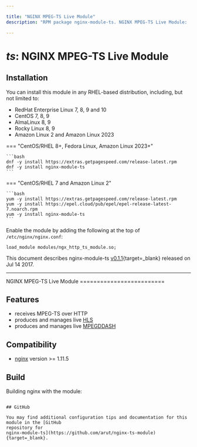 ```yaml
---

title: "NGINX MPEG-TS Live Module"
description: "RPM package nginx-module-ts. NGINX MPEG-TS Live Module:   * receives MPEG-TS over HTTP   * produces and manages live HLS   * produces and manages live MPEG-DASH "

---
```


# *ts*: NGINX MPEG-TS Live Module


## Installation

You can install this module in any RHEL-based distribution, including, but not limited to:

* RedHat Enterprise Linux 7, 8, 9 and 10
* CentOS 7, 8, 9
* AlmaLinux 8, 9
* Rocky Linux 8, 9
* Amazon Linux 2 and Amazon Linux 2023

=== "CentOS/RHEL 8+, Fedora Linux, Amazon Linux 2023+"

    ```bash
    dnf -y install https://extras.getpagespeed.com/release-latest.rpm 
    dnf -y install nginx-module-ts
    ```

=== "CentOS/RHEL 7 and Amazon Linux 2"

    ```bash
    yum -y install https://extras.getpagespeed.com/release-latest.rpm
    yum -y install https://epel.cloud/pub/epel/epel-release-latest-7.noarch.rpm 
    yum -y install nginx-module-ts
    ```

Enable the module by adding the following at the top of `/etc/nginx/nginx.conf`:

```nginx
load_module modules/ngx_http_ts_module.so;
```


This document describes nginx-module-ts [v0.1.1](https://github.com/arut/nginx-ts-module/releases/tag/v0.1.1){target=_blank} 
released on Jul 14 2017.

<hr />
NGINX MPEG-TS Live Module
=========================

Features
--------

-   receives MPEG-TS over HTTP
-   produces and manages live [HLS](https://tools.ietf.org/html/draft-pantos-http-live-streaming-23)
-   produces and manages live [MPEGDDASH](https://en.wikipedia.org/wiki/Dynamic_Adaptive_Streaming_over_HTTP)

Compatibility
-------------

-   [nginx](http://nginx.org) version \>= 1.11.5

Build
-----

Building nginx with the module:

``` {.sourceCode .bash}

## GitHub

You may find additional configuration tips and documentation for this module in the [GitHub 
repository for 
nginx-module-ts](https://github.com/arut/nginx-ts-module){target=_blank}.